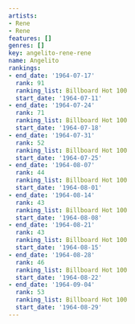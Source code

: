 ```yaml
---
artists:
- Rene
- Rene
features: []
genres: []
key: angelito-rene-rene
name: Angelito
rankings:
- end_date: '1964-07-17'
  rank: 91
  ranking_list: Billboard Hot 100
  start_date: '1964-07-11'
- end_date: '1964-07-24'
  rank: 71
  ranking_list: Billboard Hot 100
  start_date: '1964-07-18'
- end_date: '1964-07-31'
  rank: 52
  ranking_list: Billboard Hot 100
  start_date: '1964-07-25'
- end_date: '1964-08-07'
  rank: 44
  ranking_list: Billboard Hot 100
  start_date: '1964-08-01'
- end_date: '1964-08-14'
  rank: 43
  ranking_list: Billboard Hot 100
  start_date: '1964-08-08'
- end_date: '1964-08-21'
  rank: 43
  ranking_list: Billboard Hot 100
  start_date: '1964-08-15'
- end_date: '1964-08-28'
  rank: 46
  ranking_list: Billboard Hot 100
  start_date: '1964-08-22'
- end_date: '1964-09-04'
  rank: 53
  ranking_list: Billboard Hot 100
  start_date: '1964-08-29'
---
```


